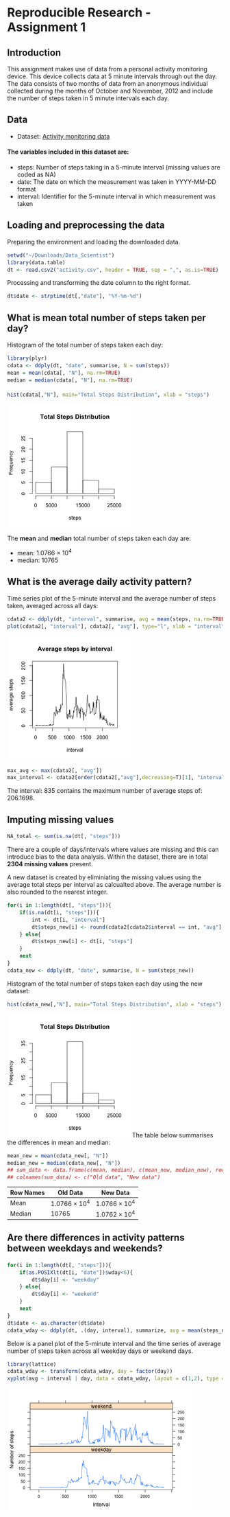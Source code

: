 Reproducible Research - Assignment 1
========================================================

## Introduction
This assignment makes use of data from a personal activity monitoring device. This device collects data at 5 minute intervals through out the day. The data consists of two months of data from an anonymous individual collected during the months of October and November, 2012 and include the number of steps taken in 5 minute intervals each day.

## Data
- Dataset: [Activity monitoring data](https://d396qusza40orc.cloudfront.net/repdata%2Fdata%2Factivity.zip)

#### The variables included in this dataset are:
- steps: Number of steps taking in a 5-minute interval (missing values are coded as NA)
- date: The date on which the measurement was taken in YYYY-MM-DD format
- interval: Identifier for the 5-minute interval in which measurement was taken

## Loading and preprocessing the data
Preparing the environment and loading the downloaded data.

```r
setwd("~/Downloads/Data_Scientist")
library(data.table)
dt <- read.csv2("activity.csv", header = TRUE, sep = ",", as.is=TRUE)
```
Processing and transforming the date column to the right format.

```r
dt$date <- strptime(dt[,"date"], "%Y-%m-%d")
```

## What is mean total number of steps taken per day?
Histogram of the total number of steps taken each day:

```r
library(plyr)
cdata <- ddply(dt, "date", summarise, N = sum(steps))
mean = mean(cdata[, "N"], na.rm=TRUE)
median = median(cdata[, "N"], na.rm=TRUE)

hist(cdata[,"N"], main="Total Steps Distribution", xlab = "steps")
```

![plot of chunk unnamed-chunk-3](figure/unnamed-chunk-3.png) 

The **mean** and **median** total number of steps taken each day are:
- mean: 1.0766 &times; 10<sup>4</sup>
- median: 10765

## What is the average daily activity pattern?
Time series plot of the 5-minute interval and the average number of steps taken, averaged across all days:

```r
cdata2 <- ddply(dt, "interval", summarise, avg = mean(steps, na.rm=TRUE))
plot(cdata2[, "interval"], cdata2[, "avg"], type="l", xlab = "interval", ylab = "average steps", main = "Average steps by interval")
```

![plot of chunk unnamed-chunk-4](figure/unnamed-chunk-4.png) 

```r
max_avg <- max(cdata2[, "avg"])
max_interval <- cdata2[order(cdata2[,"avg"],decreasing=T)[1], "interval"]
```
The interval: 835 contains the maximum number of average steps of: 206.1698.

## Imputing missing values

```r
NA_total <- sum(is.na(dt[, "steps"]))
```
There are a couple of days/intervals where values are missing and this can introduce bias to the data analysis. Within the dataset, there are in total **2304 missing values** present.

A new dataset is created by eliminiating the missing values using the average total steps per interval as calcualted above. The average number is also rounded to the nearest integer.

```r
for(i in 1:length(dt[, "steps"])){
    if(is.na(dt[i, "steps"])){
        int <- dt[i, "interval"]
        dt$steps_new[i] <- round(cdata2[cdata2$interval == int, "avg"],0)
    } else{
        dt$steps_new[i] <- dt[i, "steps"]
    }
    next
}
cdata_new <- ddply(dt, "date", summarise, N = sum(steps_new))
```
Histogram of the total number of steps taken each day using the new dataset:

```r
hist(cdata_new[,"N"], main="Total Steps Distribution", xlab = "steps")
```

![plot of chunk unnamed-chunk-7](figure/unnamed-chunk-7.png) 
The table below summarises the differences in mean and median:

```r
mean_new = mean(cdata_new[, "N"])
median_new = median(cdata_new[, "N"])
## sum_data <- data.frame(c(mean, median), c(mean_new, median_new), row.names=c("mean", "median"))
## colnames(sum_data) <- c("Old data", "New data")
```
Row Names | Old Data | New Data
--------- | -------- | --------
Mean | 1.0766 &times; 10<sup>4</sup> | 1.0766 &times; 10<sup>4</sup>
Median | 10765 | 1.0762 &times; 10<sup>4</sup>

## Are there differences in activity patterns between weekdays and weekends?

```r
for(i in 1:length(dt[, "steps"])){
    if(as.POSIXlt(dt[i, "date"])$wday<6){
        dt$day[i] <- "weekday"
    } else{
        dt$day[i] <- "weekend"
    }
    next
}
dt$date <- as.character(dt$date)
cdata_wday <- ddply(dt, .(day, interval), summarize, avg = mean(steps_new))
```
Below is a panel plot of the 5-minute interval and the time series of average number of steps taken across all weekday days or weekend days.

```r
library(lattice)
cdata_wday <- transform(cdata_wday, day = factor(day))
xyplot(avg ~ interval | day, data = cdata_wday, layout = c(1,2), type = "l", xlab = "Interval", ylab = "Number of steps")
```

![plot of chunk unnamed-chunk-10](figure/unnamed-chunk-10.png) 
